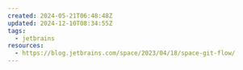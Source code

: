 ```yaml
---
created: 2024-05-21T06:48:48Z
updated: 2024-12-10T08:34:55Z
tags:
  - jetbrains
resources:
  - https://blog.jetbrains.com/space/2023/04/18/space-git-flow/
---
```

